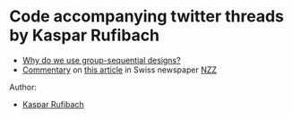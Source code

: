 # Code accompanying twitter threads by Kaspar Rufibach

* [Why do we use group-sequential designs?](https://numbersman77.github.io/20201111_GSD/GSD.html)
* [Commentary](https://numbersman77.github.io/20210927/impfen_kantone.html) on [this article](https://www.nzz.ch/schweiz/corona-in-der-schweiz-je-mehr-impfungen-desto-weniger-faelle-ld.1646731) in Swiss newspaper [NZZ](https://www.nzz.ch)

Author: 

* [Kaspar Rufibach](mailto:kaspar.rufibach@gmail.com)
